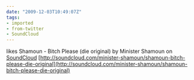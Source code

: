 ```yaml
---
date: "2009-12-03T10:49:07Z"
tags:
- imported
- from-twitter
- SoundCloud
---
```

likes Shamoun - Bitch Please \(die original) by Minister Shamoun on [SoundCloud](/tags/SoundCloud) [http://soundcloud.com/minister-shamoun/shamoun-bitch-please-die-original](http://soundcloud.com/minister-shamoun/shamoun-bitch-please-die-original)
